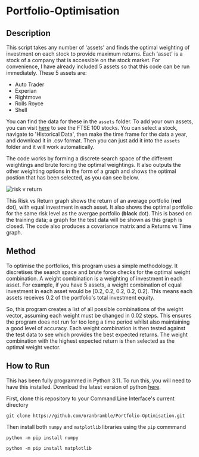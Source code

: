 # Portfolio-Optimisation

## Description

This script takes any number of 'assets' and finds the optimal weighting of investment on each stock to provide maximum returns. Each 'asset' is a stock of a company that is accessible on the stock market. For convenience, I have already included 5 assets so that this code can be run immediately. These 5 assets are:

- Auto Trader
- Experian
- Rightmove
- Rolls Royce
- Shell

You can find the data for these in the `assets` folder. To add your own assets, you can visit [here](https://finance.yahoo.com/quote/%5EFTSE/components?p=%5EFTSE) to see the FTSE 100 stocks. You can select a stock, navigate to 'Historical Data', then make the time frame for the data a year, and download it in .csv format. Then you can just add it into the `assets` folder and it will work automatically.

The code works by forming a discrete search space of the different weightings and brute forcing the optimal weightings. It also outputs the other weighting options in the form of a graph and shows the optimal postion that has been selected, as you can see below.

![risk v return ](https://github.com/oranbramble/Portfolio-Optimisation/assets/56357864/95b53d6b-a472-47a8-a42c-521531b48774)

This Risk vs Return graph shows the return of an average portfolio (**red** dot), with equal investment in each asset. It also shows the optimal portfolio for the same risk level as the avergae portfolio (**black** dot). This is based on the training data; a graph for the test data will be shown as this graph is closed. The code also produces a covariance matrix and a Returns vs Time graph. 

## Method

To optimise the portfolios, this program uses a simple methodology. It discretises the search space and brute force checks for the optimal weight combination. A weight combination is a weighting of investment in each asset. For example, if you have 5 assets, a weight combination of equal investment in each asset would be [0.2, 0.2, 0.2, 0.2, 0.2]. This means each assets receives 0.2 of the portfolio's total investment equity. 

So, this program creates a list of all possible combinations of the weight vector, assuming each weight must be changed in 0.02 steps. This ensures the program does not run for too long a time period whilst also maintaining a good level of accuracy. Each weight combination is then tested against the test data to see which provides the best expected returns. The weight combination with the highest expected return is then selected as the optimal weight vector.

## How to Run

This has been fully programmed in Python 3.11. To run this, you will need to have this installed. Download the latest version of python [here](https://www.python.org/downloads/).

First, clone this repository to your Command Line Interface's current directory

```
git clone https://github.com/oranbramble/Portfolio-Optimisation.git
```

Then install both `numpy` and `matplotlib` libraries using the `pip` commmand

```
python -m pip install numpy
```
```
python -m pip install matplotlib
```

